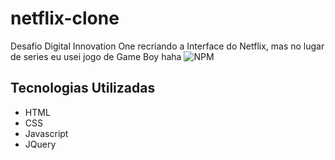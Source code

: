 # netflix-clone
Desafio Digital Innovation One recriando a Interface do Netflix, mas no lugar de series eu usei jogo de Game Boy haha
![NPM](https://i.ibb.co/4SZ13Tv/2022-09-03-173000-127-0-0-1.png)
## Tecnologias Utilizadas
- HTML
- CSS
- Javascript
- JQuery
